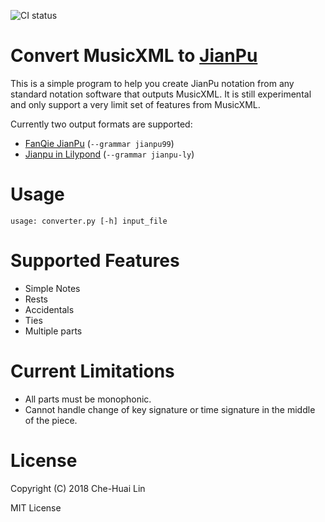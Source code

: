![CI status](https://github.com/lzh9102/musicxml_to_jianpu/actions/workflows/run-tests.yaml/badge.svg)

# Convert MusicXML to [JianPu](https://en.wikipedia.org/wiki/Numbered_musical_notation)

This is a simple program to help you create JianPu notation from any standard
notation software that outputs MusicXML.  It is still experimental and only
support a very limit set of features from MusicXML.

Currently two output formats are supported:

- [FanQie JianPu](http://zhipu.lezhi99.com/Zhipu-index.html)
  (`--grammar jianpu99`)
- [Jianpu in Lilypond](http://ssb22.user.srcf.net/mwrhome/jianpu-ly.html)
  (`--grammar jianpu-ly`)

# Usage

    usage: converter.py [-h] input_file

# Supported Features
- Simple Notes
- Rests
- Accidentals
- Ties
- Multiple parts

# Current Limitations
- All parts must be monophonic.
- Cannot handle change of key signature or time signature in the middle of the
  piece.

# License

Copyright (C) 2018 Che-Huai Lin

MIT License
